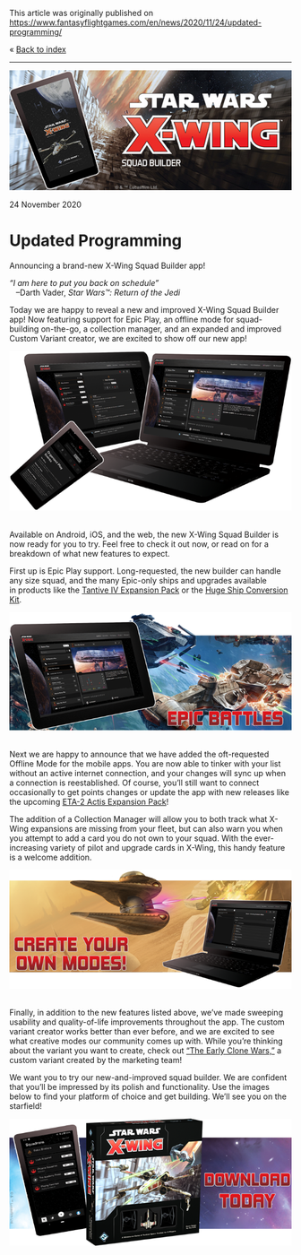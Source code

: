 This article was originally published on https://www.fantasyflightgames.com/en/news/2020/11/24/updated-programming/

&laquo; [Back to index](../index.md)

---

![](swz01_app-launch_preview2.jpg)

24 November 2020

Updated Programming
===================

Announcing a brand-new X-Wing Squad Builder app! 

_“I am here to put you back on schedule”_  
   –Darth Vader, _Star Wars™: Return of the Jedi_ 

Today we are happy to reveal a new and improved X-Wing Squad Builder app! Now featuring support for Epic Play, an offline mode for squad-building on-the-go, a collection manager, and an expanded and improved Custom Variant creator, we are excited to show off our new app! 

![](swz01_app-image.png)  

Available on Android, iOS, and the web, the new X-Wing Squad Builder is now ready for you to try. Feel free to check it out now, or read on for a breakdown of what new features to expect. 

First up is Epic Play support. Long-requested, the new builder can handle any size squad, and the many Epic-only ships and upgrades available in products like the [Tantive IV Expansion Pack](https://www.fantasyflightgames.com/en/products/x-wing-second-edition/products/x-wing-second-edition-tantive-iv-expansion-pack/) or the [Huge Ship Conversion Kit](https://www.fantasyflightgames.com/en/products/x-wing-second-edition/products/huge-ship-conversion-kit/). 

![](swz01_app-art_image-2_1.png)  

Next we are happy to announce that we have added the oft-requested Offline Mode for the mobile apps. You are now able to tinker with your list without an active internet connection, and your changes will sync up when a connection is reestablished. Of course, you’ll still want to connect occasionally to get points changes or update the app with new releases like the upcoming [ETA-2 Actis Expansion Pack](https://www.fantasyflightgames.com/en/products/x-wing-second-edition/products/eta-2-actis-expansion-pack/)! 

The addition of a Collection Manager will allow you to both track what X-Wing expansions are missing from your fleet, but can also warn you when you attempt to add a card you do not own to your squad. With the ever-increasing variety of pilot and upgrade cards in X-Wing, this handy feature is a welcome addition. 

![](swz01_app-art_image-1_1.png)  

Finally, in addition to the new features listed above, we’ve made sweeping usability and quality-of-life improvements throughout the app. The custom variant creator works better than ever before, and we are excited to see what creative modes our community comes up with. While you’re thinking about the variant you want to create, check out [“The Early Clone Wars,”](https://squadbuilder.fantasyflightgames.com/custom-formats/import/a78bcfe9-a291-4f4e-aa0d-ba31cf208396) a custom variant created by the marketing team! 

We want you to try our new-and-improved squad builder. We are confident that you’ll be impressed by its polish and functionality. Use the images below to find your platform of choice and get building. We’ll see you on the starfield! 

![](swz01_app-art_image-4_1.png)  

[](http://community.fantasyflightgames.com/index.php?/forum/222-x-wing/)
